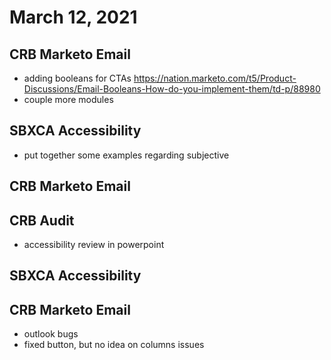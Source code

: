# March 12, 2021

## CRB Marketo Email
- adding booleans for CTAs
	https://nation.marketo.com/t5/Product-Discussions/Email-Booleans-How-do-you-implement-them/td-p/88980
- couple more modules

## SBXCA Accessibility
- put together some examples regarding subjective

## CRB Marketo Email

## CRB Audit
- accessibility review in powerpoint

## SBXCA Accessibility

## CRB Marketo Email
- outlook bugs
- fixed button, but no idea on columns issues
